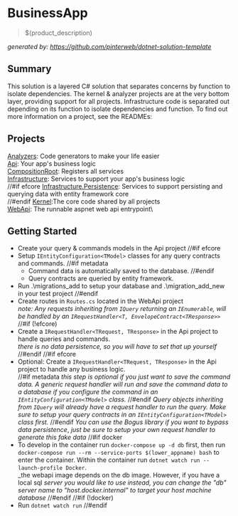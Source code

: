 # BusinessApp
> $(product_description)

_generated by: https://github.com/pinterweb/dotnet-solution-template_

## Summary

This solution is a layered C# solution that separates concerns by function to
isolate dependencies. The kernel & analyzer projects are at the very bottom layer,
providing support for all projects. Infrastructure code is separated out depending
on its function to isolate dependencies and function. To find out more information
on a project, see the READMEs:

## Projects

[Analyzers](./src/BusinessApp.Analyzers): Code generators to make your
life easier\
[Api](./src/BusinessApp.Api): Your app's business logic\
[CompositionRoot](./src/BusinessApp.CompositionRoot): Registers all services\
[Infrastructure](./src/BusinessApp.Infrastructure): Services to support
your app's business logic\
//#if efcore
[Infrastructure.Persistence](./src/BusinessApp.Infrastructure.Persistence):
Services to support persisting and querying data with entity framework core\
//#endif
[Kernel](./src/BusinessApp.Kernel):The core code shared by all projects\
[WebApi](/CSharp/src/BusinessApp.WebApi): The runnable aspnet web api entrypoint\

## Getting Started

- Create your query & commands models in the Api project
//#if efcore
- Setup `IEntityConfiguration<TModel>` classes for any query contracts and
  commands.
//#if metadata
    - Command data is automatically saved to the database.
//#endif
    - Query contracts are queried by entity framework.
- Run .\migrations_add to setup your database and .\migration_add_new in your
  test project
//#endif
- Create routes in `Routes.cs` located in the WebApi project\
  _note: Any requests inheriting from `IQuery` returning an `IEnumerable`, will_
  _be handled by an `IRequestHandler<T, EnvelopeContract<TResponse>>`_
//#if (!efcore)
- Create a `IRequestHandler<TRequest, TResponse>` in the Api project to handle
   queries and commands.\
   _there is no data persistence, so you will have to set that up yourself_
//#endif
//#if efcore
- Optional: Create a `IRequestHandler<TRequest, TResponse>` in the Api project
  to handle any business logic.\
//#if metadata
   _this step is optional if you just want to save the command data. A generic_
   _request handler will run and save the command data to a database if you_
   _configure the command in an `IEntityConfiguration<TModel>` class._
//#endif
   _Query objects inheriting from `IQuery` will already have a request_
   _handler to run the query. Make sure to setup your query contracts in an_
   _`IEntityConfiguration<TModel>` class first._
//#endif
   _You can use the Bogus library if you want to bypass data persistence_,
   _just be sure to setup your own request handler to generate this fake data_
//#if docker
- To develop in the container run `docker-compose up -d db` first, then
  run `docker-compose run --rm --service-ports $(lower_appname) bash` to enter
  the container. Within the container run `dotnet watch run --launch-profile Docker`.\
  _the webapi image depends on the db image. However, if you have a local sql
  _server you would like to use instead, you can change the "db" server name_
  _to "host.docker.internal" to target your host machine database_
//#endif
//#if (!docker)
- Run `dotnet watch run`
//#endif
